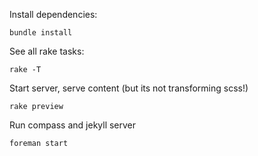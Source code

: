 Install dependencies:
```
bundle install
```

See all rake tasks:
```
rake -T
```

Start server, serve content (but its not transforming scss!)
```
rake preview
```

Run compass and jekyll server
```
foreman start
```
